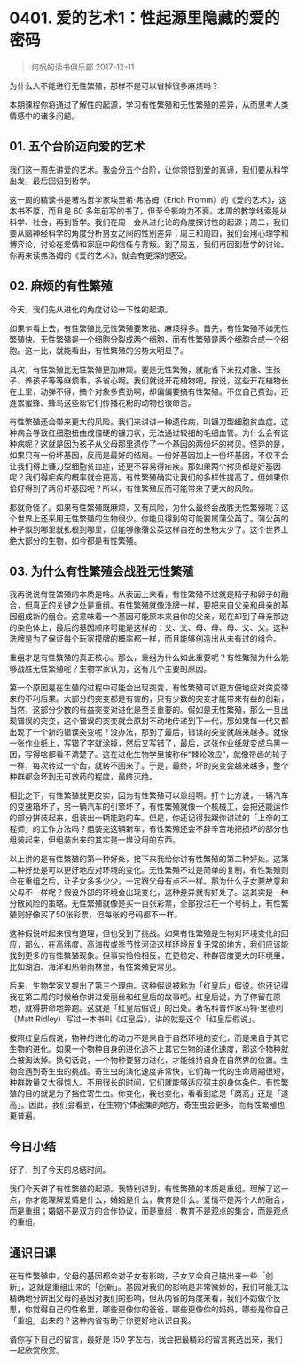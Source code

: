 # 0401. 爱的艺术1：性起源里隐藏的爱的密码
> 何帆的读书俱乐部
2017-12-11

为什么人不能进行无性繁殖，那样不是可以省掉很多麻烦吗？

本期课程你将通过了解性的起源，学习有性繁殖和无性繁殖的差异，从而思考人类情感中的诸多问题。

## 01. 五个台阶迈向爱的艺术

我们这一周先讲爱的艺术。我会分五个台阶，让你领悟到爱的真谛，我们要从科学出发，最后回归到哲学。

这一周的精读书是著名哲学家埃里希·弗洛姆（Erich Fromm）的《爱的艺术》，这本书不厚，而且是 60 多年前写的书了，但至今影响力不衰。本周的教学线索是从科学、社会，再到哲学。我们在周一会从进化论的角度探讨性的起源；周二，我们要从脑神经科学的角度分析男女之间的性别差异；周三和周四，我们会用心理学和博弈论，讨论在爱情和家庭中的信任与背叛。到了周五，我们再回到哲学的讨论。你再来读弗洛姆的《爱的艺术》，就会有更深的感受。

## 02. 麻烦的有性繁殖

今天，我们先从进化的角度讨论一下性的起源。

如果乍看上去，有性繁殖比无性繁殖要笨拙、麻烦得多。首先，有性繁殖不如无性繁殖快。无性繁殖是一个细胞分裂成两个细胞，而有性繁殖是两个细胞合成一个细胞。这一比，就能看出，有性繁殖的劣势太明显了。

其次，有性繁殖比无性繁殖更加麻烦。要是无性繁殖，就能省下来找对象、生孩子、养孩子等等麻烦事，多省心啊。我们就说开花植物吧。按说，这些开花植物长在土里，动弹不得，搞个对象多费劲啊，却偏偏要搞有性繁殖。不仅自己费劲，还连累蜜蜂、蜂鸟这些帮它们传播花粉的动物也很命苦。

有性繁殖还会带来更大的风险。我们来讲讲一种遗传病，叫镰刀型细胞贫血症。这种病会导致红细胞扭曲成僵硬的镰刀状，无法通过较细的毛细血管。为什么会有这种病呢？这就是因为孩子从父母那里遗传了一个基因的两份坏的拷贝。怪异的是，如果只有一份坏基因，反而是最好的结局。一份好基因加上一份坏基因，不仅不会让我们得上镰刀型细胞贫血症，还更不容易得疟疾。那如果两个拷贝都是好基因呢？我们得疟疾的概率就会更高。有性繁殖确实让我们的多样性提高了，但如果你恰好得到了两份坏基因呢？所以，有性繁殖反而可能带来了更大的风险。

那就奇怪了。如果有性繁殖既麻烦，又有风险，为什么最终会战胜无性繁殖呢？这个世界上还采用无性繁殖的生物很少。你能见得到的可能要属蒲公英了。蒲公英的种子飘到哪里就扎根到哪里，但能够像蒲公英这样自在的生物太少了。这个世界上绝大部分的生物，如今都是有性繁殖。

## 03. 为什么有性繁殖会战胜无性繁殖

我再说说有性繁殖的本质是啥。从表面上来看，有性繁殖不过就是精子和卵子的融合，但真正的关键之处是重组。有性繁殖就像洗牌一样，要把来自父亲和母亲的基因组成新的组合。这意味着一个基因可能原本来自你的父亲，现在却到了母亲那边的染色体上，最后的基因顺序可能是这样的：父、父、母、母、母、父、父。这种洗牌是为了保证每个玩家摸牌的概率都一样，而且能够创造出从未有过的组合。

重组才是有性繁殖的真正核心。那么，重组为什么如此重要呢？有性繁殖为什么能够战胜无性繁殖呢？生物学家认为，这有几个主要的原因。

第一个原因是在生殖的过程中可能会出现突变，有性繁殖可以更方便地应对突变带来的不利后果。大部分的突变都是有害的，只有少数的突变才能带来有益的创新，当然，这部分少数的有益突变对进化是至关重要的。假如是无性繁殖，那么一旦出现错误的突变，这个错误的突变就会原封不动地传递到下一代，那如果每一代又都出现了一个新的错误突变呢？没办法，那到了最后，错误的突变就越来越多。就像一张作业纸上，写错了字就涂掉，然后又写错了，最后，这张作业纸就变成乌黑一团，写得啥都看不清楚了。这在进化生物学里被称作“棘轮效应”，就像带齿的轮子一样，每次转过一个齿，就转不回来了。于是，最终，坏的突变会越来越多，整个种群都会坏到无可救药的程度，最终灭绝。

相比之下，有性繁殖就更皮实，因为有性繁殖可以重组啊。打个比方说，一辆汽车的变速箱坏了，另一辆汽车的引擎坏了，有性繁殖就像一个机械工，会把还能运作的部分拼装起来，组装出一辆能跑的车。但是，你还记得我跟你讲过的「上帝的工程师」的工作方法吗？组装完这辆新车，有性繁殖还会不辞辛苦地把损坏的部分也组装起来，但组装出来的其实是一堆没用的东西。

以上讲的是有性繁殖的第一种好处，接下来我给你讲有性繁殖的第二种好处。这第二种好处是可以更好地应对环境的变化。无性繁殖不过是简单的复制，有性繁殖则会在重组之后，让子女多多少少，一定跟父母有点不一样。那为什么子女要故意和父母不一样呢？假设外部的环境会出现变化，这种差异就有好处了。这其实是一种分散风险的策略。无性繁殖就像是买一百张彩票，全部投注在一个号码上，有性繁殖则好像买了50张彩票，但每张的号码都不一样。

这种假说听起来很有道理，但也受到了挑战。如果有性繁殖是生物对环境变化的回应，那么，在高纬度、高海拔或季节性河流这样环境反复无常的地方，我们应该能找到更多的有性繁殖现象。但事实恰恰相反，在更稳定、种群密度更大的环境里，比如湖泊、海洋和热带雨林里，有性繁殖更常见。

后来，生物学家又提出了第三个理由。这种假说被称为「红皇后」假说。你还记得我在第二周的时候给你讲过爱丽丝和红皇后的故事吧。红皇后说，为了停留在原地，就得拼命地奔跑。这就是「红皇后假说」的出处。著名科普作家马特·里德利（Matt Ridley）写过一本书叫《红皇后》，讲的就是这个「红皇后假说」。

按照红皇后假说，物种的进化的动力不是来自于自然环境的变化，而是来自于其它生物的进化。如果一个物种自身的进化追不上其它生物的进化速度，那这个物种就会被淘汰掉。换句话说，一个物种要努力进化，才能维持自身在自然界的位置。生物会遇到寄生虫的挑战。寄生虫的演化速度非常快，它们每一代的生命周期很短，种群数量又大得惊人。不用很长的时间，它们就能够适应宿主的身体条件。有性繁殖的目的就是为了挡住寄生虫。你变化，我也变化，看看到底是「魔高」还是「道高」。因此，我们会看到，在生物个体密集的地方，寄生虫会更多，而有性繁殖也更普遍。

## 今日小结

好了，到了今天的总结时间。

我们今天讲了有性繁殖的起源。我特别讲到，有性繁殖的本质是重组。理解了这一点，你才能理解爱情是什么，婚姻是什么，教育是什么。爱情不是两个人的融合，而是重组；婚姻不是双方的合作协议，而是重组；教育不是观点的集合，而是观点的重组。 

## 通识日课

在有性繁殖中，父母的基因都会对子女有影响，子女又会自己搞出来一些「创新」，这就是重组出来的「创新」。基因对我们的影响是非常微妙的，我们可能无法精确地分辨出父母的基因对我们的影响，但从内省的角度来看，我们不妨做个反思，你觉得自己的性格里，哪些更像你的爸爸，哪些更像你的妈妈，哪些是你自己「重组」出来的？这种内省有助于你更好地认识自我。

请你写下自己的留言，最好是 150 字左右，我会把最精彩的留言挑选出来，我们一起欣赏欣赏。


